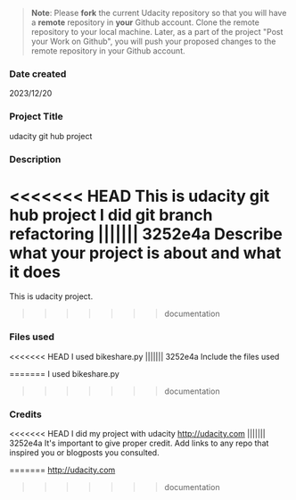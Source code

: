 >**Note**: Please **fork** the current Udacity repository so that you will have a **remote** repository in **your** Github account. Clone the remote repository to your local machine. Later, as a part of the project "Post your Work on Github", you will push your proposed changes to the remote repository in your Github account.

### Date created
2023/12/20

### Project Title
udacity git hub project

### Description
<<<<<<< HEAD
This is udacity git hub project
I did git branch refactoring
||||||| 3252e4a
Describe what your project is about and what it does
=======
This is udacity project.
>>>>>>> documentation

### Files used
<<<<<<< HEAD
I used bikeshare.py
||||||| 3252e4a
Include the files used

=======
I used bikeshare.py

>>>>>>> documentation
### Credits
<<<<<<< HEAD
I did my project with udacity
http://udacity.com
||||||| 3252e4a
It's important to give proper credit. Add links to any repo that inspired you or blogposts you consulted.

=======
http://udacity.com

>>>>>>> documentation
